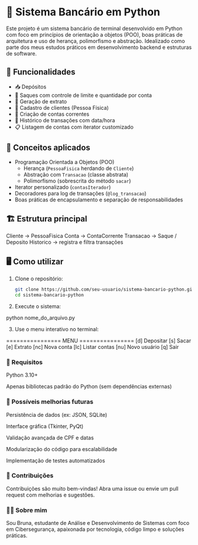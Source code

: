 # 💸 Sistema Bancário em Python

Este projeto é um sistema bancário de terminal desenvolvido em Python com foco em princípios de orientação a objetos (POO), boas práticas de arquitetura e uso de herança, polimorfismo e abstração. Idealizado como parte dos meus estudos práticos em desenvolvimento backend e estruturas de software.

## 🚀 Funcionalidades

- 📥 Depósitos  
- 💸 Saques com controle de limite e quantidade por conta  
- 📄 Geração de extrato  
- 👤 Cadastro de clientes (Pessoa Física)  
- 🏦 Criação de contas correntes  
- 🧾 Histórico de transações com data/hora  
- 📋 Listagem de contas com iterator customizado  

## 🧠 Conceitos aplicados

- Programação Orientada a Objetos (POO)  
  - Herança (`PessoaFisica` herdando de `Cliente`)  
  - Abstração com `Transacao` (classe abstrata)  
  - Polimorfismo (sobrescrita do método `sacar`)  
- Iterator personalizado (`contasIterador`)  
- Decoradores para log de transações (`@log_transacao`)  
- Boas práticas de encapsulamento e separação de responsabilidades  

## 🏗️ Estrutura principal

Cliente -> PessoaFisica
Conta -> ContaCorrente
Transacao -> Saque / Deposito
Historico -> registra e filtra transações


## 🖥️ Como utilizar

1. Clone o repositório:  
   ```bash
   git clone https://github.com/seu-usuario/sistema-bancario-python.git
   cd sistema-bancario-python
   
2. Execute o sistema:

  python nome_do_arquivo.py

3. Use o menu interativo no terminal:

================ MENU ================
[d] Depositar
[s] Sacar
[e] Extrato
[nc] Nova conta
[lc] Listar contas
[nu] Novo usuário
[q] Sair

### 📌 Requisitos
Python 3.10+

Apenas bibliotecas padrão do Python (sem dependências externas)

### 🎯 Possíveis melhorias futuras
Persistência de dados (ex: JSON, SQLite)

Interface gráfica (Tkinter, PyQt)

Validação avançada de CPF e datas

Modularização do código para escalabilidade

Implementação de testes automatizados

### 🤝 Contribuições
Contribuições são muito bem-vindas! Abra uma issue ou envie um pull request com melhorias e sugestões.

### 🧑‍💻 Sobre mim
Sou Bruna, estudante de Análise e Desenvolvimento de Sistemas com foco em Cibersegurança, apaixonada por tecnologia, código limpo e soluções práticas.
